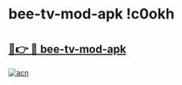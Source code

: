 # bee-tv-mod-apk !c0okh

# <h2><a href="https://amxj47.esa.edu.pl?title=bee-tv-mod-apk&ref=c0okh">🔗👉 🔴 bee-tv-mod-apk</a></h2>

[![acn](https://github.com/user-attachments/assets/0f9c940e-d8b0-45ae-aac7-cd30a18b3e1c)](https://amxj47.esa.edu.pl?title=bee-tv-mod-apk&ref=c0okh)

